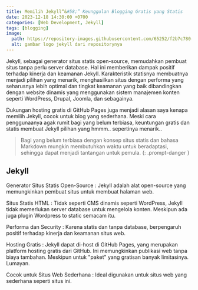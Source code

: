 ```yaml
---
title: Memilih Jekyll“&#58;” Keunggulan Blogging Gratis yang Statis
date: 2023-12-18 14:30:00 +0700
categories: [Web Development, Jekyll]
tags: [blogging]
image:
  path: https://repository-images.githubusercontent.com/65252/f2b7c780-70b6-11e9-85d2-f4bda8708a2d
  alt: gambar logo jekyll dari repositorynya
---
```


Jekyll, sebagai generator situs statis open-source, memudahkan pembuat situs tanpa perlu server database. Hal ini memberikan dampak positif terhadap kinerja dan keamanan Jekyll. Karakteristik statisnya membuatnya menjadi pilihan yang menarik, menghasilkan situs dengan performa yang seharusnya lebih optimal dan tingkat keamanan yang baik dibandingkan dengan website dinamis yang menggunakan sistem manajemen konten seperti WordPress, Drupal, Joomla, dan sebagainya.

Dukungan hosting gratis di GitHub Pages juga menjadi alasan saya kenapa memilih Jekyll, cocok untuk blog yang sederhana. Meski cara penggunaanya agak rumit bagi yang belum terbiasa, keuntungan gratis dan statis membuat Jekyll pilihan yang hmmm.. sepertinya menarik..

> Bagi yang belum terbiasa dengan konsep situs statis dan bahasa Markdown mungkin membutuhkan waktu untuk beradaptasi, sehingga dapat menjadi tantangan untuk pemula.
{: .prompt-danger }

## Jekyll

Generator Situs Statis Open-Source
: Jekyll adalah alat open-source yang memungkinkan pembuat situs untuk membuat halaman web.

Situs Statis HTML
: Tidak seperti CMS dinamis seperti WordPress, Jekyll tidak memerlukan server database untuk mengelola konten. Meskipun ada juga plugin Wordpress to static semacam itu.

Performa dan Security
: Karena statis dan tanpa database, berpengaruh positif terhadap kinerja dan keamanan situs web.

Hosting Gratis
: Jekyll dapat di-host di GitHub Pages, yang merupakan platform hosting gratis dari GitHub. Ini memungkinkan publikasi web tanpa biaya tambahan. Meskipun untuk "paket" yang gratisan banyak limitasinya. Lumayan.

Cocok untuk Situs Web Sederhana
: Ideal digunakan untuk situs web yang sederhana seperti situs ini.
